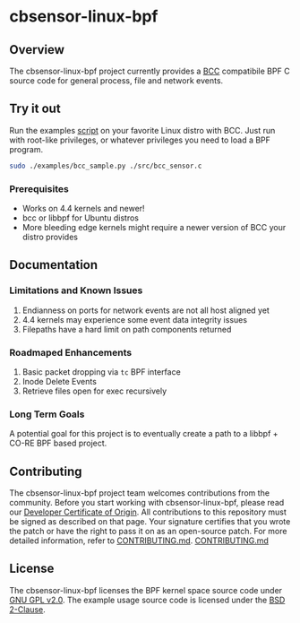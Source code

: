 
# cbsensor-linux-bpf

## Overview
The cbsensor-linux-bpf project currently provides a [BCC](https://github.com/iovisor/bcc) compatibile BPF C source code for general process, file and network events.

## Try it out
Run the examples [script](examples/bcc_sample.py) on your favorite Linux distro with BCC. Just run with root-like privileges, or whatever privileges you need to load a BPF program.

```bash
sudo ./examples/bcc_sample.py ./src/bcc_sensor.c
```

### Prerequisites
* Works on 4.4 kernels and newer!
* bcc or libbpf for Ubuntu distros
* More bleeding edge kernels might require a newer version of BCC your distro provides

## Documentation

### Limitations and Known Issues
1. Endianness on ports for network events are not all host aligned yet
2. 4.4 kernels may experience some event data integrity issues
3. Filepaths have a hard limit on path components returned

### Roadmaped Enhancements
1. Basic packet dropping via `tc` BPF interface
2. Inode Delete Events
3. Retrieve files open for exec recursively

### Long Term Goals
A potential goal for this project is to eventually create a path to a libbpf + CO-RE BPF based project.

## Contributing
The cbsensor-linux-bpf project team welcomes contributions from the community. Before you start working with cbsensor-linux-bpf, please
read our [Developer Certificate of Origin](https://cla.vmware.com/dco). All contributions to this repository must be
signed as described on that page. Your signature certifies that you wrote the patch or have the right to pass it on
as an open-source patch. For more detailed information, refer to [CONTRIBUTING.md](CONTRIBUTING.md).
[CONTRIBUTING.md](CONTRIBUTING.md)

## License
The cbsensor-linux-bpf licenses the BPF kernel space source code under [GNU GPL v2.0](LICENSE-GPL2.0). The example usage source code is licensed under the [BSD 2-Clause](LICENSE-BSD2).
